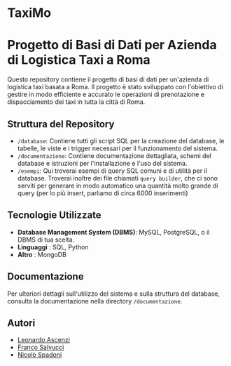 # TaxiMo

# Progetto di Basi di Dati per Azienda di Logistica Taxi a Roma

Questo repository contiene il progetto di basi di dati per un'azienda di logistica taxi basata a Roma. Il progetto è stato sviluppato con l'obiettivo di gestire in modo efficiente e accurato le operazioni di prenotazione e dispacciamento dei taxi in tutta la città di Roma.

## Struttura del Repository

- `/database`: Contiene tutti gli script SQL per la creazione del database, le tabelle, le viste e i trigger necessari per il funzionamento del sistema.
- `/documentazione`: Contiene documentazione dettagliata, schemi del database e istruzioni per l'installazione e l'uso del sistema.
- `/esempi`: Qui troverai esempi di query SQL comuni e di utilità per il database. Troverai inoltre dei file chiamati `query builder`, che ci sono serviti per generare in modo automatico una quantità molto grande di query (per lo più insert, parliamo di circa 6000 inserimenti)

## Tecnologie Utilizzate

- **Database Management System (DBMS)**: MySQL, PostgreSQL, o il DBMS di tua scelta.
- **Linguaggi** : SQL, Python
- **Altro** : MongoDB

## Documentazione

Per ulteriori dettagli sull'utilizzo del sistema e sulla struttura del database, consulta la documentazione nella directory `/documentazione`.

## Autori

- [Leonardo Ascenzi](https://github.com/Levvonci)
- [Franco Salvucci](https://github.com/francosalvucci14)
- [Nicolò Spadoni](https://github.com/SwagSpaad)
